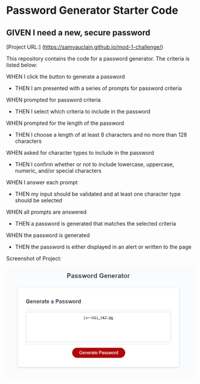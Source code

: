 # Password Generator Starter Code

## GIVEN I need a new, secure password

[Project URL:] (https://samvauclain.github.io/mod-1-challenge/)

This repository contains the code for a password generator. The criteria is listed below:

WHEN I click the button to generate a password
* THEN I am presented with a series of prompts for password criteria

WHEN prompted for password criteria
* THEN I select which criteria to include in the password

WHEN prompted for the length of the password
* THEN I choose a length of at least 8 characters and no more than 128 characters

WHEN asked for character types to include in the password
* THEN I confirm whether or not to include lowercase, uppercase, numeric, and/or special characters

WHEN I answer each prompt
* THEN my input should be validated and at least one character type should be selected

WHEN all prompts are answered
* THEN a password is generated that matches the selected criteria

WHEN the password is generated
* THEN the password is either displayed in an alert or written to the page

Screenshot of Project:

<img src="./screenshot.png"/>